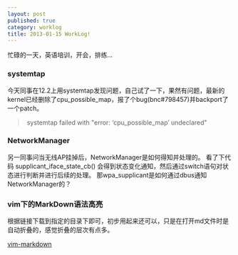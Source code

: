 ```yaml
---
layout: post
published: true
category: worklog
title: 2013-01-15 WorkLog!
---
```

忙碌的一天，英语培训，开会，排练...
### systemtap
今天同事在12.2上用systemtap发现问题，自己试了一下，果然有问题，最新的kernel已经删除了cpu_possible_map，报了个bug(bnc#798457)并backport了一个patch。

> systemtap failed with "error: ‘cpu_possible_map’ undeclared"

### NetworkManager
另一同事问当无线AP挂掉后，NetworkManager是如何得知并处理的。
看了下代码
supplicant_iface_state_cb() 会得到状态变化通知，然后通过switch语句对状态进行判断并进行后续的处理。
那wpa_supplicant是如何通过dbus通知NetworkManager的？

### vim下的MarkDown语法高亮
根据链接下载到指定的目录下即可，初步用起来还可以，只是在打开md文件时是自动折叠的，感觉折叠的层次有点多。

[vim-markdown](https://github.com/plasticboy/vim-markdown)
